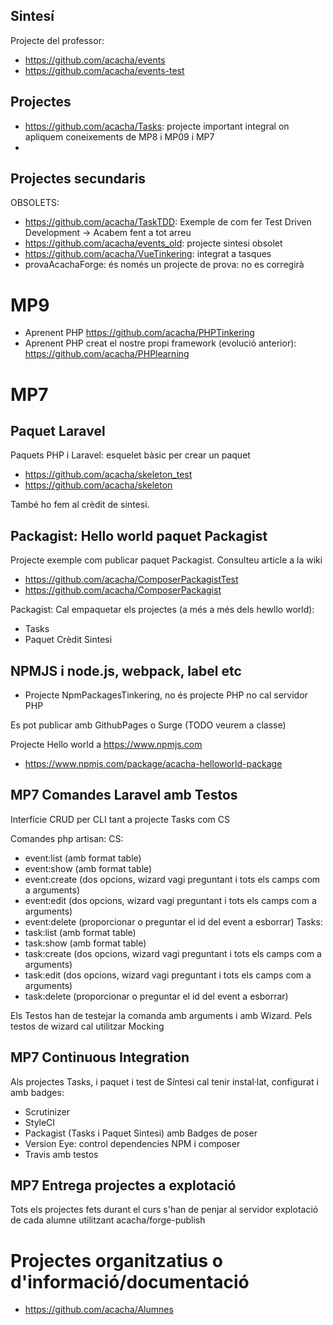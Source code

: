 ## Sintesí

Projecte del professor:
- https://github.com/acacha/events
- https://github.com/acacha/events-test

## Projectes
- https://github.com/acacha/Tasks: projecte important integral on apliquem coneixements de MP8 i MP09 i MP7
- 

## Projectes secundaris 

OBSOLETS:
- https://github.com/acacha/TaskTDD: Exemple de com fer Test Driven Development -> Acabem fent a tot arreu
- https://github.com/acacha/events_old: projecte sintesi obsolet
- https://github.com/acacha/VueTinkering: integrat a tasques 
- provaAcachaForge: és només un projecte de prova: no es corregirà

# MP9
- Aprenent PHP https://github.com/acacha/PHPTinkering
- Aprenent PHP creat el nostre propi framework (evolució anterior): https://github.com/acacha/PHPlearning

# MP7

## Paquet Laravel

Paquets PHP i Laravel: esquelet bàsic per crear un paquet
- https://github.com/acacha/skeleton_test
- https://github.com/acacha/skeleton
 
També ho fem al crèdit de sintesi.

## Packagist: Hello world paquet Packagist

Projecte exemple com publicar paquet Packagist. Consulteu article a la wiki

- https://github.com/acacha/ComposerPackagistTest
- https://github.com/acacha/ComposerPackagist

Packagist:
Cal empaquetar els projectes (a més a més dels hewllo world):
- Tasks
- Paquet Crèdit Sintesi

## NPMJS i node.js, webpack, label etc

- Projecte NpmPackagesTinkering, no és projecte PHP no cal servidor PHP

Es pot publicar amb GithubPages o Surge (TODO veurem a classe)

Projecte Hello world a https://www.npmjs.com

- https://www.npmjs.com/package/acacha-helloworld-package

## MP7 Comandes Laravel amb Testos

Interfície CRUD per CLI tant a projecte Tasks com CS

Comandes php artisan:
CS:
- event:list (amb format table)
- event:show (amb format table)
- event:create (dos opcions, wizard vagi preguntant i tots els camps com a arguments)
- event:edit (dos opcions, wizard vagi preguntant i tots els camps com a arguments)
- event:delete (proporcionar o preguntar el id del event a esborrar)
Tasks:
- task:list (amb format table)
- task:show (amb format table)
- task:create (dos opcions, wizard vagi preguntant i tots els camps com a arguments)
- task:edit (dos opcions, wizard vagi preguntant i tots els camps com a arguments)
- task:delete (proporcionar o preguntar el id del event a esborrar)

Els Testos han de testejar la comanda amb arguments i amb Wizard. Pels testos de wizard cal utilitzar Mocking


## MP7 Continuous Integration

Als projectes Tasks, i paquet i test de Síntesi cal tenir instal·lat, configurat i amb badges:
- Scrutinizer
- StyleCI
- Packagist (Tasks i Paquet Sintesi) amb Badges de poser
- Version Eye: control dependencies NPM i composer
- Travis amb testos

## MP7 Entrega projectes a explotació

Tots els projectes fets durant el curs s'han de penjar al servidor explotació de cada alumne utilitzant acacha/forge-publish

# Projectes organitzatius o d'informació/documentació

- https://github.com/acacha/Alumnes